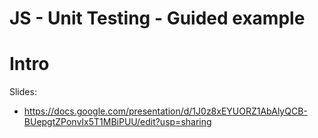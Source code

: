 

# JS - Unit Testing - Guided example


<!--- 

- Status: highlighted

- Time: 1.5h (intro + setup + pass tests sum)
  - The rest (substract, divide, write tests) can stay as an optional bonus exercise.


DO AS SELF_GUIDED
DO AS SELF_GUIDED
DO AS SELF_GUIDED


-->


# Intro 

Slides: 
- https://docs.google.com/presentation/d/1J0z8xEYUORZ1AbAlyQCB-BUepgtZPonvIx5T1MBiPUU/edit?usp=sharing





